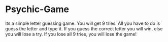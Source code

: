 # Psychic-Game
Its a simple letter guessing game.
You will get 9 tries.
All you have to do is guess the letter and type it.
If you guess the correct letter you will win, else you will lose a try.
If you lose all 9 tries, you will lose the game!
